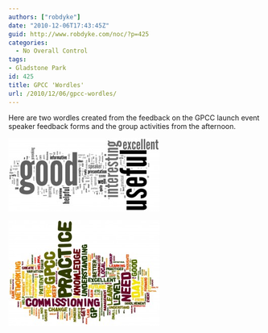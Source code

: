 ```yaml
---
authors: ["robdyke"]
date: "2010-12-06T17:43:45Z"
guid: http://www.robdyke.com/noc/?p=425
categories:
  - No Overall Control
tags:
- Gladstone Park
id: 425
title: GPCC 'Wordles'
url: /2010/12/06/gpcc-wordles/
---
```

Here are two wordles created from the feedback on the GPCC launch event speaker feedback forms and the group activities from the afternoon.

[<img class="aligncenter size-medium wp-image-423" title="GPCC Speaker feedback" src="/pubfiles/2010/12/GPCC-Speaker-feedback-300x147.jpg" alt="" width="300" height="147" />](/pubfiles/2010/12/GPCC-Speaker-feedback.jpg)

[<img class="aligncenter size-medium wp-image-424" title="GPCC Feedback" src="/pubfiles/2010/12/GPCC-Feedback-300x209.jpg" alt="" width="300" height="209" />](/pubfiles/2010/12/GPCC-Feedback.jpg)

